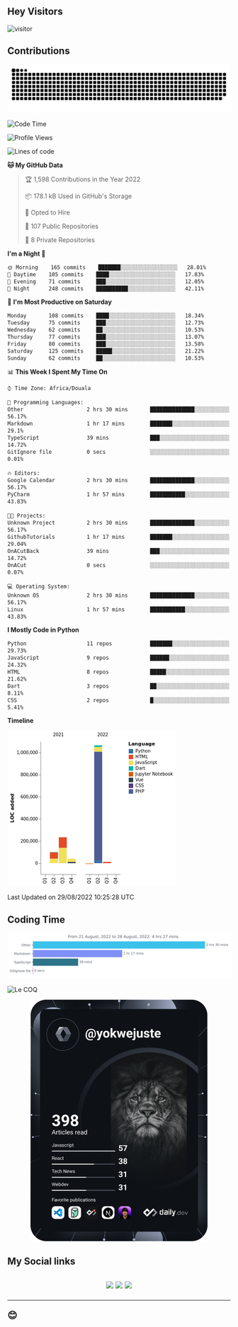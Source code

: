 ## Hey Visitors
![visitor](https://profile-counter.glitch.me/yokwejuste/count.svg)

## Contributions
<p align="center">
  <img src="https://raw.githubusercontent.com/yokwejuste/yokwejuste/output/github-contribution-grid-snake.svg" />
</p>

<!--START_SECTION:waka-->
![Code Time](http://img.shields.io/badge/Code%20Time-1%2C075%20hrs%2027%20mins-blue)

![Profile Views](http://img.shields.io/badge/Profile%20Views-4-blue)

![Lines of code](https://img.shields.io/badge/From%20Hello%20World%20I%27ve%20Written-1%20Million%20lines%20of%20code-blue)

**🐱 My GitHub Data** 

> 🏆 1,598 Contributions in the Year 2022
 > 
> 📦 178.1 kB Used in GitHub's Storage 
 > 
> 💼 Opted to Hire
 > 
> 📜 107 Public Repositories 
 > 
> 🔑 8 Private Repositories  
 > 
**I'm a Night 🦉** 

```text
🌞 Morning    165 commits    ███████░░░░░░░░░░░░░░░░░░   28.01% 
🌆 Daytime    105 commits    ████░░░░░░░░░░░░░░░░░░░░░   17.83% 
🌃 Evening    71 commits     ███░░░░░░░░░░░░░░░░░░░░░░   12.05% 
🌙 Night      248 commits    ██████████░░░░░░░░░░░░░░░   42.11%

```
📅 **I'm Most Productive on Saturday** 

```text
Monday       108 commits    ████░░░░░░░░░░░░░░░░░░░░░   18.34% 
Tuesday      75 commits     ███░░░░░░░░░░░░░░░░░░░░░░   12.73% 
Wednesday    62 commits     ██░░░░░░░░░░░░░░░░░░░░░░░   10.53% 
Thursday     77 commits     ███░░░░░░░░░░░░░░░░░░░░░░   13.07% 
Friday       80 commits     ███░░░░░░░░░░░░░░░░░░░░░░   13.58% 
Saturday     125 commits    █████░░░░░░░░░░░░░░░░░░░░   21.22% 
Sunday       62 commits     ██░░░░░░░░░░░░░░░░░░░░░░░   10.53%

```


📊 **This Week I Spent My Time On** 

```text
⌚︎ Time Zone: Africa/Douala

💬 Programming Languages: 
Other                    2 hrs 30 mins       ██████████████░░░░░░░░░░░   56.17% 
Markdown                 1 hr 17 mins        ███████░░░░░░░░░░░░░░░░░░   29.1% 
TypeScript               39 mins             ███░░░░░░░░░░░░░░░░░░░░░░   14.72% 
GitIgnore file           0 secs              ░░░░░░░░░░░░░░░░░░░░░░░░░   0.01%

🔥 Editors: 
Google Calendar          2 hrs 30 mins       ██████████████░░░░░░░░░░░   56.17% 
PyCharm                  1 hr 57 mins        ███████████░░░░░░░░░░░░░░   43.83%

🐱‍💻 Projects: 
Unknown Project          2 hrs 30 mins       ██████████████░░░░░░░░░░░   56.17% 
GithubTutorials          1 hr 17 mins        ███████░░░░░░░░░░░░░░░░░░   29.04% 
OnACutBack               39 mins             ███░░░░░░░░░░░░░░░░░░░░░░   14.72% 
OnACut                   0 secs              ░░░░░░░░░░░░░░░░░░░░░░░░░   0.07%

💻 Operating System: 
Unknown OS               2 hrs 30 mins       ██████████████░░░░░░░░░░░   56.17% 
Linux                    1 hr 57 mins        ███████████░░░░░░░░░░░░░░   43.83%

```

**I Mostly Code in Python** 

```text
Python                   11 repos            ███████░░░░░░░░░░░░░░░░░░   29.73% 
JavaScript               9 repos             ██████░░░░░░░░░░░░░░░░░░░   24.32% 
HTML                     8 repos             █████░░░░░░░░░░░░░░░░░░░░   21.62% 
Dart                     3 repos             ██░░░░░░░░░░░░░░░░░░░░░░░   8.11% 
CSS                      2 repos             █░░░░░░░░░░░░░░░░░░░░░░░░   5.41%

```


**Timeline**

![Chart not found](https://raw.githubusercontent.com/yokwejuste/yokwejuste/master/charts/bar_graph.png) 


 Last Updated on 29/08/2022 10:25:28 UTC
<!--END_SECTION:waka-->

## Coding Time

[![wakatime-stats](https://github.com/yokwejuste/yokwejuste/blob/master/images/stat.svg)](https://wakatime.com/@yokwejuste)

![Le COQ](https://metrics.lecoq.io/yokwejuste/)
<p align="center">
  <a href="#"><img src="https://github.com/yokwejuste/yokwejuste/blob/master/devcard.svg" width="400" alt="Yonkeu K. Steve's Dev Card"/></a>
</p>
<h2>My Social links<h2>
<p align="center">
  <a href="https://twitter.com/yokwejuste"><img src="https://img.shields.io/badge/twitter-%231DA1F2.svg?style=for-the-badge&logo=Twitter&logoColor=white"></a>
  <a href="https://linkedin.com/in/yokwejuste"><img src="https://img.shields.io/badge/linkedin-%230077B5.svg?style=for-the-badge&logo=linkedin&logoColor=white"></a>
  <a href="https://instagram.com/yokwejuste0"><img src="https://img.shields.io/badge/instagram-%23E4405F.svg?style=for-the-badge&logo=Instagram&logoColor=white"></a>
</p>
<hr>
😊

